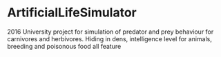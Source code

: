 # ArtificialLifeSimulator
2016 University project for simulation of predator and prey behaviour for carnivores and herbivores. Hiding in dens, intelligence level for animals, breeding and poisonous food all feature 
